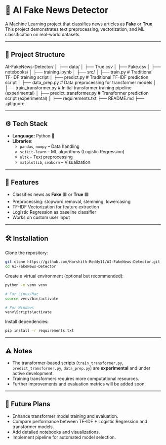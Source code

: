 # 📰 AI Fake News Detector  

A Machine Learning project that classifies news articles as **Fake** or **True**.  
This project demonstrates text preprocessing, vectorization, and ML classification on real-world datasets.  

---

## 📂 Project Structure  

AI-FakeNews-Detector/
│
├── data/
│   ├── True.csv
│   ├── Fake.csv
│
├── notebooks/
│   ├── training.ipynb
│
├── src/
│   ├── train.py                 # Traditional TF-IDF training script
│   ├── predict.py               # Traditional TF-IDF prediction script
│   ├── data_prep.py             # Data preprocessing for transformer models
│   ├── train_transformer.py     # Initial transformer training pipeline (experimental)
│   ├── predict_transformer.py   # Transformer prediction script (experimental)
│
├── requirements.txt
├── README.md
├── .gitignore

---

## ⚙️ Tech Stack  

- **Language:** Python 🐍  
- **Libraries:**  
  - `pandas`, `numpy` – Data handling  
  - `scikit-learn` – ML algorithms (Logistic Regression)  
  - `nltk` – Text preprocessing  
  - `matplotlib`, `seaborn` – Visualization  

---

## 🚀 Features  

- Classifies news as **Fake** 🟥 or **True** 🟩  
- Preprocessing: stopword removal, stemming, lowercasing  
- TF-IDF Vectorization for feature extraction  
- Logistic Regression as baseline classifier  
- Works on custom user input  

---

## 🛠️ Installation  

Clone the repository:  
```bash
git clone https://github.com/Harshith-Reddy11/AI-FakeNews-Detector.git
cd AI-FakeNews-Detector
```

Create a virtual environment (optional but recommended):

```bash
python -m venv venv

# For Linux/Mac
source venv/bin/activate

# For Windows
venv\Scripts\activate
```

Install dependencies:

```bash
pip install -r requirements.txt
```


---




## ⚠️ Notes

- The transformer-based scripts (`train_transformer.py`, `predict_transformer.py`, `data_prep.py`) are **experimental** and under active development.
- Training transformers requires more computational resources.
- Further improvements and evaluation metrics will be added soon.

---

## 📅 Future Plans

- Enhance transformer model training and evaluation.
- Compare performance between TF-IDF + Logistic Regression and transformer models.
- Add detailed notebooks and visualizations.
- Implement pipeline for automated model selection.

